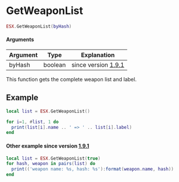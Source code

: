 # GetWeaponList

```lua
ESX.GetWeaponList(byHash)
```

#### Arguments

| Argument | Type    | Explanation                                                                         |
| -------- | ------- | ----------------------------------------------------------------------------------- |
| byHash   | boolean | since version [1.9.1](https://github.com/esx-framework/esx_core/releases/tag/1.9.1) |

This function gets the complete weapon list and label.

## Example

```lua
local list = ESX.GetWeaponList()

for i=1, #list, 1 do
  print(list[i].name .. ' => ' .. list[i].label)
end
```

#### Other example since version [1.9.1](https://github.com/esx-framework/esx_core/releases/tag/1.9.1)

```lua
local list = ESX.GetWeaponList(true)
for hash, weapon in pairs(list) do
  print(('weapon name: %s, hash: %s'):format(weapon.name, hash))
end
```
